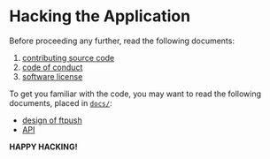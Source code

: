 # Hacking the Application

Before proceeding any further, read the following documents:

1. [contributing source code][contributing]
1. [code of conduct][coc]
1. [software license][license]

[contributing]:https://github.com/forfuturellc/workflow/blob/master/collaboration.md
[coc]:https://github.com/forfuturellc/workflow/blob/master/code-of-conduct.md
[license]:https://github.com/forfuturellc/ftpush/blob/master/LICENSE.txt

To get you familiar with the code, you may want to read the following
documents, placed in [`docs/`][docs]:

* [design of ftpush][design]
* [API][api]


[docs]:https://github.com/forfuturellc/ftpush/blob/master/docs
[design]:https://github.com/forfuturellc/ftpush/blob/master/docs/design.md
[api]:https://github.com/forfuturellc/ftpush/blob/master/docs/api.md


**HAPPY HACKING!**
